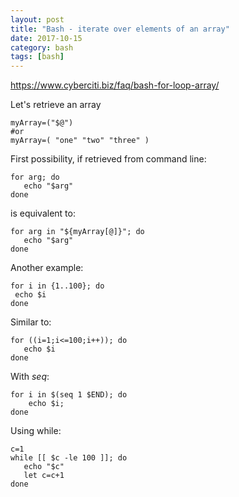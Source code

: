 ```yaml
---
layout: post
title: "Bash - iterate over elements of an array"
date: 2017-10-15
category: bash
tags: [bash]
---
```


https://www.cyberciti.biz/faq/bash-for-loop-array/

Let's retrieve an array

```
myArray=("$@") 
#or
myArray=( "one" "two" "three" )
```

First possibility, if retrieved from command line:

```
for arg; do
   echo "$arg"
done
```

is equivalent to:

```
for arg in "${myArray[@]}"; do
   echo "$arg"
done
```

Another example:

```
for i in {1..100}; do
 echo $i
done
```

Similar to:

```
for ((i=1;i<=100;i++)); do 
   echo $i
done
```

With <em>seq</em>:

```
for i in $(seq 1 $END); do 
    echo $i; 
done
```

Using while:

```
c=1
while [[ $c -le 100 ]]; do 
   echo "$c"
   let c=c+1
done
```

```
```


